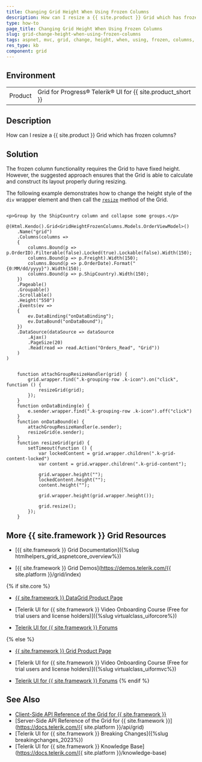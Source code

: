 ```yaml
---
title: Changing Grid Height When Using Frozen Columns
description: How can I resize a {{ site.product }} Grid which has frozen columns?
type: how-to
page_title: Changing Grid Height When Using Frozen Columns
slug: grid-change-height-when-using-frozen-columns
tags: aspnet, mvc, grid, change, height, when, using, frozen, columns, locked
res_type: kb
component: grid
---
```


## Environment

<table>
 <tr>
  <td>Product</td>
  <td>Grid for Progress® Telerik® UI for {{ site.product_short }} </td>
 </tr>
</table>

## Description

How can I resize a {{ site.product }} Grid which has frozen columns?

## Solution

The frozen column functionality requires the Grid to have fixed height. However, the suggested approach ensures that the Grid is able to calculate and construct its layout properly during resizing.

The following example demonstrates how to change the height style of the `div` wrapper element and then call the [`resize`](https://docs.telerik.com/kendo-ui/styles-and-layout/using-kendo-in-responsive-web-pages#individual-widget-resizing) method of the Grid.

```Razor Index.cshtml

<p>Group by the ShipCountry column and collapse some groups.</p>

@(Html.Kendo().Grid<GridHeightFrozenColumns.Models.OrderViewModel>()
    .Name("grid")
    .Columns(columns =>
    {
        columns.Bound(p => p.OrderID).Filterable(false).Locked(true).Lockable(false).Width(150);
        columns.Bound(p => p.Freight).Width(150);
        columns.Bound(p => p.OrderDate).Format("{0:MM/dd/yyyy}").Width(150);
        columns.Bound(p => p.ShipCountry).Width(150);
    })
    .Pageable()
    .Groupable()
    .Scrollable()
    .Height("550")
    .Events(ev =>
    {
        ev.DataBinding("onDataBinding");
        ev.DataBound("onDataBound");
    })
    .DataSource(dataSource => dataSource
        .Ajax()
        .PageSize(20)
        .Read(read => read.Action("Orders_Read", "Grid"))
    )
)

```
```JS script.js

    function attachGroupResizeHandler(grid) {
        grid.wrapper.find(".k-grouping-row .k-icon").on("click", function () {
            resizeGrid(grid);
        });
    }
    function onDataBinding(e) {
        e.sender.wrapper.find(".k-grouping-row .k-icon").off("click")
    }
    function onDataBound(e) {
        attachGroupResizeHandler(e.sender); 
        resizeGrid(e.sender);
    }
    function resizeGrid(grid) {
        setTimeout(function () {
            var lockedContent = grid.wrapper.children(".k-grid-content-locked")
            var content = grid.wrapper.children(".k-grid-content");

            grid.wrapper.height("");
            lockedContent.height("");
            content.height("");

            grid.wrapper.height(grid.wrapper.height());

            grid.resize();
        });
    }

```

## More {{ site.framework }} Grid Resources

* [{{ site.framework }} Grid Documentation]({%slug htmlhelpers_grid_aspnetcore_overview%})

* [{{ site.framework }} Grid Demos](https://demos.telerik.com/{{ site.platform }}/grid/index)

{% if site.core %}
* [{{ site.framework }} DataGrid Product Page](https://www.telerik.com/aspnet-core-ui/grid)

* [Telerik UI for {{ site.framework }} Video Onboarding Course (Free for trial users and license holders)]({%slug virtualclass_uiforcore%})

* [Telerik UI for {{ site.framework }} Forums](https://www.telerik.com/forums/aspnet-core-ui)

{% else %}
* [{{ site.framework }} Grid Product Page](https://www.telerik.com/aspnet-mvc/grid)

* [Telerik UI for {{ site.framework }} Video Onboarding Course (Free for trial users and license holders)]({%slug virtualclass_uiformvc%})

* [Telerik UI for {{ site.framework }} Forums](https://www.telerik.com/forums/aspnet-mvc)
{% endif %}

## See Also

* [Client-Side API Reference of the Grid for {{ site.framework }}](https://docs.telerik.com/kendo-ui/api/javascript/ui/grid)
* [Server-Side API Reference of the Grid for {{ site.framework }}](https://docs.telerik.com/{{ site.platform }}/api/grid)
* [Telerik UI for {{ site.framework }} Breaking Changes]({%slug breakingchanges_2023%})
* [Telerik UI for {{ site.framework }} Knowledge Base](https://docs.telerik.com/{{ site.platform }}/knowledge-base)
